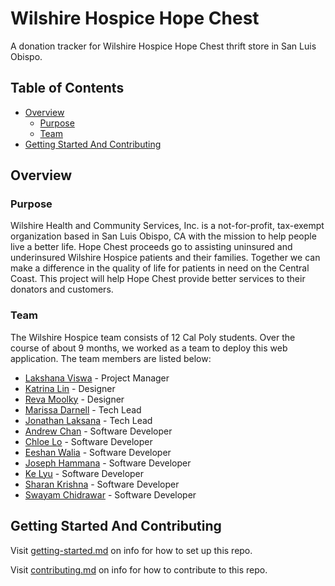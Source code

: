 # Wilshire Hospice Hope Chest

A donation tracker for Wilshire Hospice Hope Chest thrift store in San Luis Obispo.

## Table of Contents

- [Overview](#overview)
  - [Purpose](#purpose)
  - [Team](#team)
- [Getting Started And Contributing](#getting-started-and-contributing)

## Overview

### Purpose

Wilshire Health and Community Services, Inc. is a not-for-profit, tax-exempt organization based in San Luis Obispo, CA with the mission to help people live a better life. Hope Chest proceeds go to assisting uninsured and underinsured Wilshire Hospice patients and their families. Together we can make a difference in the quality of life for patients in need on the Central Coast. This project will help Hope Chest provide better services to their donators and customers.

### Team

The Wilshire Hospice team consists of 12 Cal Poly students. Over the course of about 9 months, we worked as a team to deploy this web application. The team members are listed below:

- [Lakshana Viswa](https://www.linkedin.com/in/lakshanaviswa/) - Project Manager
- [Katrina Lin](https://www.linkedin.com/in/katrinalin12/) - Designer
- [Reva Moolky](https://www.linkedin.com/in/reva-moolky/) - Designer
- [Marissa Darnell](https://www.linkedin.com/in/marissa-leal-darnell/) - Tech Lead
- [Jonathan Laksana](https://www.linkedin.com/in/jlaksana/) - Tech Lead
- [Andrew Chan](https://www.linkedin.com/in/andrewtchan9/) - Software Developer
- [Chloe Lo](https://www.linkedin.com/in/sin-yi-chloe-lo-24413019a/) - Software Developer
- [Eeshan Walia](https://www.linkedin.com/) - Software Developer
- [Joseph Hammana](https://www.linkedin.com/) - Software Developer
- [Ke Lyu](https://www.linkedin.com/in/ke-lyu-725322195/) - Software Developer
- [Sharan Krishna](https://www.linkedin.com/in/sharankrishna14) - Software Developer
- [Swayam Chidrawar](https://www.linkedin.com/in/swayamchidrawar/) - Software Developer

## Getting Started And Contributing

Visit [getting-started.md](docs/template-repo/getting-started.md) on info for how to set up this repo.

Visit [contributing.md](docs/template-repo/contributing.md) on info for how to contribute to this repo.

